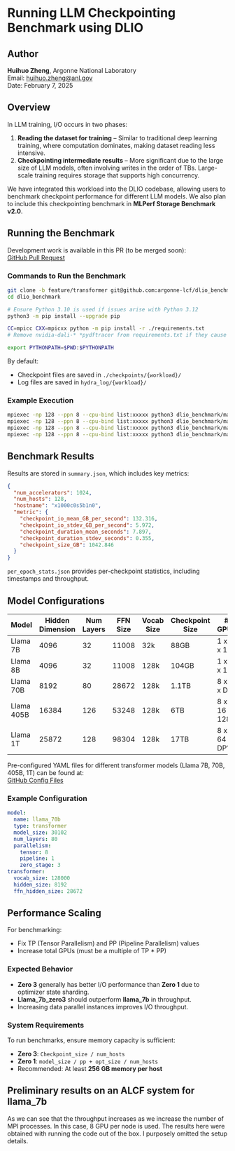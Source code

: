 # Running LLM Checkpointing Benchmark using DLIO

## Author
**Huihuo Zheng**, Argonne National Laboratory  
Email: huihuo.zheng@anl.gov  
Date: February 7, 2025  

## Overview
In LLM training, I/O occurs in two phases:
1. **Reading the dataset for training** – Similar to traditional deep learning training, where computation dominates, making dataset reading less intensive.
2. **Checkpointing intermediate results** – More significant due to the large size of LLM models, often involving writes in the order of TBs. Large-scale training requires storage that supports high concurrency.

We have integrated this workload into the DLIO codebase, allowing users to benchmark checkpoint performance for different LLM models. We also plan to include this checkpointing benchmark in **MLPerf Storage Benchmark v2.0**.

## Running the Benchmark
Development work is available in this PR (to be merged soon):  
[GitHub Pull Request](https://github.com/argonne-lcf/dlio_benchmark/pull/247)

### Commands to Run the Benchmark
```sh
git clone -b feature/transformer git@github.com:argonne-lcf/dlio_benchmark.git
cd dlio_benchmark

# Ensure Python 3.10 is used if issues arise with Python 3.12
python3 -m pip install --upgrade pip

CC=mpicc CXX=mpicxx python -m pip install -r ./requirements.txt
# Remove nvidia-dali-* *pydftracer from requirements.txt if they cause issues

export PYTHONPATH=$PWD:$PYTHONPATH
```

By default:
- Checkpoint files are saved in `./checkpoints/{workload}/`
- Log files are saved in `hydra_log/{workload}/`

### Example Execution
```sh
mpiexec -np 128 --ppn 8 --cpu-bind list:xxxxx python3 dlio_benchmark/main.py workload=llama_70b_zero3
mpiexec -np 128 --ppn 8 --cpu-bind list:xxxxx python3 dlio_benchmark/main.py workload=llama_7b_zero3
mpiexec -np 128 --ppn 8 --cpu-bind list:xxxxx python3 dlio_benchmark/main.py workload=llama_405b
mpiexec -np 128 --ppn 8 --cpu-bind list:xxxxx python3 dlio_benchmark/main.py workload=llama_1t
```

## Benchmark Results
Results are stored in `summary.json`, which includes key metrics:
```json
{
  "num_accelerators": 1024,
  "num_hosts": 128,
  "hostname": "x1000c0s5b1n0",
  "metric": {
    "checkpoint_io_mean_GB_per_second": 132.316,
    "checkpoint_io_stdev_GB_per_second": 5.972,
    "checkpoint_duration_mean_seconds": 7.897,
    "checkpoint_duration_stdev_seconds": 0.355,
    "checkpoint_size_GB": 1042.846
  }
}
```

`per_epoch_stats.json` provides per-checkpoint statistics, including timestamps and throughput.

## Model Configurations

| Model         | Hidden Dimension | Num Layers | FFN Size | Vocab Size | Checkpoint Size | # GPUs |
|--------------|-----------------|------------|----------|------------|-----------------|--------|
| Llama 7B     | 4096            | 32         | 11008    | 32k        | 88GB            | 1 x 1 x 16 |
| Llama 8B     | 4096            | 32         | 11008    | 128k       | 104GB            | 1 x 1 x 16 |
| Llama 70B    | 8192            | 80         | 28672    | 128k       | 1.1TB           | 8 x 4 x DP? |
| Llama 405B   | 16384           | 126        | 53248    | 128k       | 6TB             | 8 x 16 x 128 |
| Llama 1T     | 25872           | 128        | 98304    | 128k       | 17TB            | 8 x 64 x DP? |

Pre-configured YAML files for different transformer models (Llama 7B, 70B, 405B, 1T) can be found at:  
[GitHub Config Files](https://github.com/argonne-lcf/dlio_benchmark/tree/feature/transformer/dlio_benchmark/configs/workload/)

### Example Configuration
```yaml
model:
  name: llama_70b
  type: transformer
  model_size: 30102
  num_layers: 80
  parallelism:
    tensor: 8
    pipeline: 1
    zero_stage: 3
transformer:
  vocab_size: 128000
  hidden_size: 8192
  ffn_hidden_size: 28672
```

## Performance Scaling
For benchmarking:
- Fix TP (Tensor Parallelism) and PP (Pipeline Parallelism) values
- Increase total GPUs (must be a multiple of TP * PP)



### Expected Behavior
- **Zero 3** generally has better I/O performance than **Zero 1** due to optimizer state sharding.
- **Llama_7b_zero3** should outperform **llama_7b** in throughput.
- Increasing data parallel instances improves I/O throughput.

### System Requirements
To run benchmarks, ensure memory capacity is sufficient:
- **Zero 3**: `Checkpoint_size / num_hosts`
- **Zero 1**: `model_size / pp + opt_size / num_hosts`
- Recommended: At least **256 GB memory per host**


## Preliminary results on an ALCF system for llama_7b
[](./images/scaling_7b.png)
As we can see that the throughput increases as we increase the number of MPI processes. In
this case, 8 GPU per node is used. The results here were obtained with running the code out of 
the box. I purposely omitted the setup details. 

